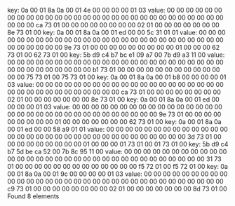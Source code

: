 key:
0a 00 01 8a 0a 00 01 4e  00 00 00 00 01 03
value:
00 00 00 00 00 00 00 00  00 00 00 00 00 00 00 00
00 00 00 00 00 00 00 00  00 00 00 00 00 00 00 00
ca 73 01 00 00 00 00 00  00 00 00 02 01 00 00 00
00 00 00 00 8e 73 01 00
key:
0a 00 01 8a 0a 00 01 ed  00 00 5c 31 01 01
value:
00 00 00 00 00 00 00 00  00 00 00 00 00 00 00 00
00 00 00 00 00 00 00 00  00 00 00 00 00 00 00 00
9e 73 01 00 00 00 00 00  00 00 00 00 01 00 00 00
62 73 01 00 62 73 01 00
key:
5b d9 c4 b7 bc e1 09 a7  00 7b d9 a3 11 00
value:
00 00 00 00 00 00 00 00  00 00 00 00 00 00 00 00
00 00 00 00 00 00 00 00  00 00 00 00 00 00 00 00
b1 73 01 00 00 00 00 00  00 00 00 00 00 00 00 00
75 73 01 00 75 73 01 00
key:
0a 00 01 8a 0a 00 01 b8  00 00 00 00 01 03
value:
00 00 00 00 00 00 00 00  00 00 00 00 00 00 00 00
00 00 00 00 00 00 00 00  00 00 00 00 00 00 00 00
ca 73 01 00 00 00 00 00  00 00 00 02 01 00 00 00
00 00 00 00 8e 73 01 00
key:
0a 00 01 8a 0a 00 01 ed  00 00 00 00 01 03
value:
00 00 00 00 00 00 00 00  00 00 00 00 00 00 00 00
00 00 00 00 00 00 00 00  00 00 00 00 00 00 00 00
9e 73 01 00 00 00 00 00  00 00 00 00 01 00 00 00
00 00 00 00 62 73 01 00
key:
0a 00 01 8a 0a 00 01 ed  00 00 58 a9 01 01
value:
00 00 00 00 00 00 00 00  00 00 00 00 00 00 00 00
00 00 00 00 00 00 00 00  00 00 00 00 00 00 00 00
3d 73 01 00 00 00 00 00  00 00 00 00 01 00 00 00
01 73 01 00 01 73 01 00
key:
5b d9 c4 b7 5d be ca 52  00 7b 8c 95 11 00
value:
00 00 00 00 00 00 00 00  00 00 00 00 00 00 00 00
00 00 00 00 00 00 00 00  00 00 00 00 00 00 00 00
31 73 01 00 00 00 00 00  00 00 00 00 00 00 00 00
f5 72 01 00 f5 72 01 00
key:
0a 00 01 8a 0a 00 01 9c  00 00 00 00 01 03
value:
00 00 00 00 00 00 00 00  00 00 00 00 00 00 00 00
00 00 00 00 00 00 00 00  00 00 00 00 00 00 00 00
c9 73 01 00 00 00 00 00  00 00 00 02 01 00 00 00
00 00 00 00 8d 73 01 00
Found 8 elements
